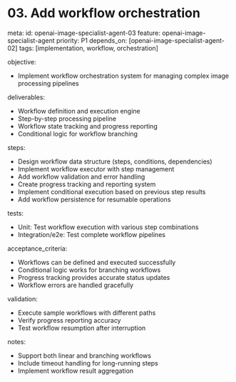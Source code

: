 # 03. Add workflow orchestration

meta:
id: openai-image-specialist-agent-03
feature: openai-image-specialist-agent
priority: P1
depends_on: [openai-image-specialist-agent-02]
tags: [implementation, workflow, orchestration]

objective:

- Implement workflow orchestration system for managing complex image processing pipelines

deliverables:

- Workflow definition and execution engine
- Step-by-step processing pipeline
- Workflow state tracking and progress reporting
- Conditional logic for workflow branching

steps:

- Design workflow data structure (steps, conditions, dependencies)
- Implement workflow executor with step management
- Add workflow validation and error handling
- Create progress tracking and reporting system
- Implement conditional execution based on previous step results
- Add workflow persistence for resumable operations

tests:

- Unit: Test workflow execution with various step combinations
- Integration/e2e: Test complete workflow pipelines

acceptance_criteria:

- Workflows can be defined and executed successfully
- Conditional logic works for branching workflows
- Progress tracking provides accurate status updates
- Workflow errors are handled gracefully

validation:

- Execute sample workflows with different paths
- Verify progress reporting accuracy
- Test workflow resumption after interruption

notes:

- Support both linear and branching workflows
- Include timeout handling for long-running steps
- Implement workflow result aggregation
